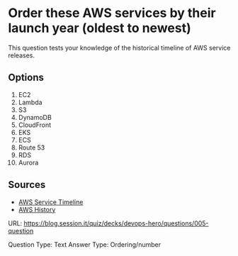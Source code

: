 # Order these AWS services by their launch year (oldest to newest)

This question tests your knowledge of the historical timeline of AWS service releases.

## Options
1. EC2
2. Lambda
3. S3
4. DynamoDB
5. CloudFront
6. EKS
7. ECS
8. Route 53
9. RDS
10. Aurora

## Sources
- [AWS Service Timeline](https://aws.amazon.com/about-aws/whats-new/2021/06/aws-milestone-timeline/)
- [AWS History](https://www.geeksforgeeks.org/history-of-aws-amazon-web-services/)

URL: https://blog.session.it/quiz/decks/devops-hero/questions/005-question

Question Type: Text
Answer Type: Ordering/number